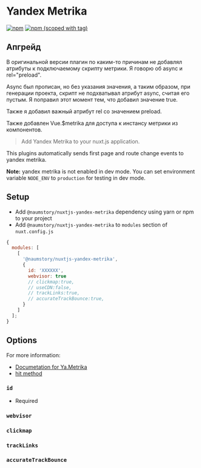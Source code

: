# Yandex Metrika

[![npm](https://img.shields.io/npm/dt/@gtarr/nuxtjs-yandex-metrika.svg?style=flat-square)](https://www.npmjs.com/package/@naumstory/nuxtjs-yandex-metrika)
[![npm (scoped with tag)](https://img.shields.io/npm/v/@gtarr/nuxtjs-yandex-metrika/latest.svg?style=flat-square)](https://www.npmjs.com/package/@naumstory/nuxtjs-yandex-metrika)

## Апгрейд

В оригинальной версии плагин по каким-то причинам не добавлял атрибуты к подключаемому скрипту метрики. Я говорю об async и rel="preload".

Async был прописан, но без указания значения, а таким образом, при генерации проекта, скрипт не подхватывал атрибут async, считая его пустым. Я поправил этот момент тем, что добавил значение true.

Также я добавил важный атрибут rel со значением preload.

Также добавлен Vue.$metrika для доступа к инстансу метрики из компонентов.

> Add Yandex Metrika to your nuxt.js application.

This plugins automatically sends first page and route change events to yandex metrika.

**Note:** yandex metrika is not enabled in dev mode.
You can set environment variable `NODE_ENV` to `production` for testing in dev mode.

## Setup

- Add `@naumstory/nuxtjs-yandex-metrika` dependency using yarn or npm to your project
- Add `@naumstory/nuxtjs-yandex-metrika` to `modules` section of `nuxt.config.js`

```js
{
  modules: [
    [
      '@naumstory/nuxtjs-yandex-metrika',
      {
        id: 'XXXXXX',
        webvisor: true
        // clickmap:true,
        // useCDN:false,
        // trackLinks:true,
        // accurateTrackBounce:true,
      }
    ]
  ];
}
```

## Options

For more information:

- [Documetation for Ya.Metrika](https://yandex.com/support/metrica/code/counter-initialize.xml)
- [hit method](https://yandex.com/support/metrica/objects/hit.xml)

### `id`

- Required

### `webvisor`

### `clickmap`

### `trackLinks`

### `accurateTrackBounce`
